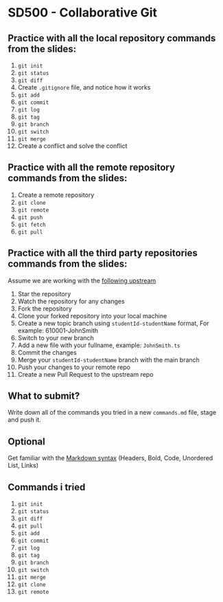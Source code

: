 # SD500 - Collaborative Git

## Practice with all the local repository commands from the slides:
1. `git init`
2. `git status`
3. `git diff`
4. Create `.gitignore` file, and notice how it works
5. `git add`
6. `git commit`
7. `git log`
8. `git tag`
9. `git branch`
10. `git switch`
11. `git merge`
12. Create a conflict and solve the conflict
  
## Practice with all the remote repository commands from the slides:
1. Create a remote repository
2. `git clone`
3. `git remote`
4. `git push`
5. `git fetch`
6. `git pull`
  
## Practice with all the third party repositories commands from the slides:
Assume we are working with the [following upstream](https://github.com/asaadsaad/SD500-collaborative-git/)
1. Star the repository
2. Watch the repository for any changes
3. Fork the repository
4. Clone your forked repository into your local machine 
5. Create a new topic branch using `studentId-studentName` format, For example: 610001-JohnSmith
6. Switch to your new branch
7. Add a new file with your fullname, example: `JohnSmith.ts`
8. Commit the changes
9. Merge your `studentId-studentName` branch with the main branch
10. Push your changes to your remote repo
11. Create a new Pull Request to the upstream repo
  
## What to submit?
Write down all of the commands you tried in a new `commands.md` file, stage and push it.
  
## Optional 
Get familiar with the [Markdown syntax](https://github.com/adam-p/markdown-here/wiki/Markdown-Cheatsheet) (Headers, Bold, Code, Unordered List, Links)
  

  ## Commands i tried
1. `git init`
2. `git status`
3. `git diff`
4.  `git pull`
5. `git add`
6. `git commit`
7. `git log`
8. `git tag`
9. `git branch`
10. `git switch`
11. `git merge`
12. `git clone`
13. `git remote`
